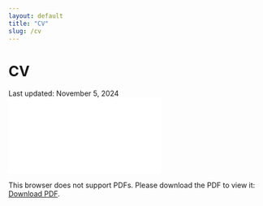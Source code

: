 ```yaml
---
layout: default
title: "CV"
slug: /cv
---
```


# CV
Last updated: November 5, 2024
<object data="{{ site.baseurl }}/20250215_CV_chloe.pdf" type="application/pdf" width="700px" height="700px">
    <embed src="{{ site.baseurl }}/20250215_CV_chloe.pdf">
        <p>This browser does not support PDFs. Please download the PDF to view it: <a href="{{ site.baseurl }}/20250215_CV_chloe.pdf">Download PDF</a>.</p>
    </embed>
</object>
